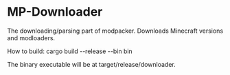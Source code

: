 # MP-Downloader
The downloading/parsing part of modpacker. Downloads Minecraft versions and modloaders.

How to build:
cargo build --release --bin bin

The binary executable will be at target/release/downloader.
